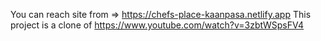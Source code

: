 You can reach site from => https://chefs-place-kaanpasa.netlify.app
This project is a clone of https://www.youtube.com/watch?v=3zbtWSpsFV4
